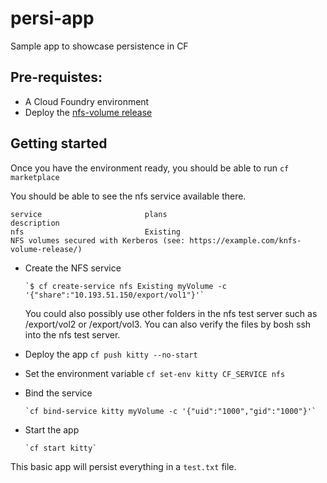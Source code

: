 # persi-app
Sample app to showcase persistence in CF

## Pre-requistes: 
- A Cloud Foundry environment 
- Deploy the [nfs-volume release](https://github.com/cloudfoundry-incubator/nfs-volume-release)

## Getting started

Once you have the environment ready, you should be able to run ```cf marketplace```

You should be able to see the nfs service available there. 

```
service                       plans                                      description
nfs                           Existing                                   NFS volumes secured with Kerberos (see: https://example.com/knfs-volume-release/)

```

- Create the NFS service

      `$ cf create-service nfs Existing myVolume -c '{"share":"10.193.51.150/export/vol1"}'`
  You could also possibly use other folders in the nfs test server such as /export/vol2 or /export/vol3. You can also verify the files by bosh ssh into the nfs test server. 

- Deploy the app
      `cf push kitty --no-start`

- Set the environment variable 
      `cf set-env kitty CF_SERVICE nfs`

- Bind the service

      `cf bind-service kitty myVolume -c '{"uid":"1000","gid":"1000"}'`

- Start the app

      `cf start kitty`

This basic app will persist everything in a `test.txt` file. 
